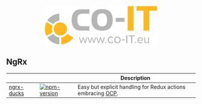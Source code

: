 <p align="center">
  <a href="https://co-IT.eu" target="blank"><img src="./assets/logo.png" alt="www.co-IT.eu" width="300"></a>
</p>

## NgRx

|              |                 | Description                                                   |
| ------------ | --------------- | ------------------------------------------------------------- |
| [ngrx-ducks] | [![npm-version][1]][2] | Easy but explicit handling for Redux actions embracing [OCP]. |

[1]: https://badge.fury.io/js/%40co-it%2Fngrx-ducks.svg
[2]: https://www.npmjs.com/package/@co-it/ngrx-ducks
[ngrx-ducks]: ./ngrx/ducks/
[ngrx-immer]: ./roadmap/ngrx-immer.md
[ocp]: https://en.wikipedia.org/wiki/Open%E2%80%93closed_principle
[ngrx/entity]: https://github.com/ngrx/platform/blob/master/docs/entity/README.md
[immer]: https://github.com/mweststrate/immer
